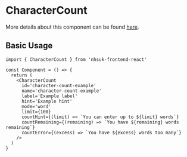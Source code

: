 # CharacterCount

More details about this component can be found [here](https://service-manual.nhs.uk/design-system/components/character-count).

## Basic Usage

```tsx
import { CharacterCount } from 'nhsuk-frontend-react'

const Component = () => {
  return (
    <CharacterCount
      id='character-count-example'
      name='character-count-example'
      label='Example label'
      hint='Example hint'
      mode='word'
      limit={100}
      countHint={(limit) => `You can enter up to ${limit} words`}
      countRemaining={(remaining) => `You have ${remaining} words remaining`}
      countError={(excess) => `You have ${excess} words too many`}
    />
  )
}
```
